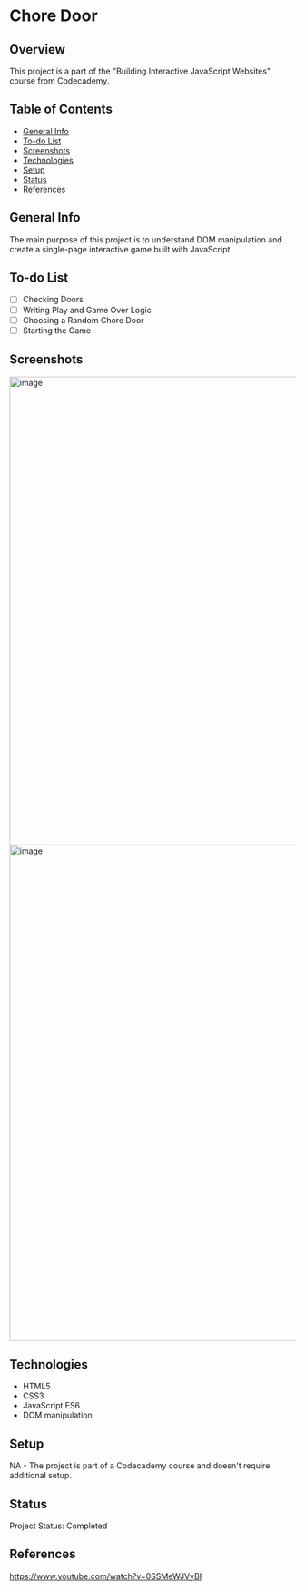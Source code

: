# Chore Door

## Overview

This project is a part of the "Building Interactive JavaScript Websites" course from Codecademy.

## Table of Contents

- [General Info](#general-info)
- [To-do List](#to-do-list)
- [Screenshots](#screenshots)
- [Technologies](#technologies)
- [Setup](#setup)
- [Status](#status)
- [References](#references)

## General Info

 The main purpose of this project is to understand DOM manipulation and create a single-page interactive game built with JavaScript

## To-do List

- [ ] Checking Doors
- [ ] Writing Play and Game Over Logic
- [ ] Choosing a Random Chore Door
- [ ] Starting the Game

## Screenshots

<img width="825" alt="image" src="https://github.com/anilk-anusha/choreDoor/assets/130001836/850dae6b-52da-4ca2-8481-44436dc50e85">
<img width="874" alt="image" src="https://github.com/anilk-anusha/choreDoor/assets/130001836/4f2535e4-06f0-4664-bdff-6d1bf8ee34ea">


## Technologies

- HTML5
- CSS3
- JavaScript ES6
- DOM manipulation


## Setup

NA - The project is part of a Codecademy course and doesn't require additional setup.

## Status

Project Status: Completed

## References
https://www.youtube.com/watch?v=0SSMeWJVyBI
